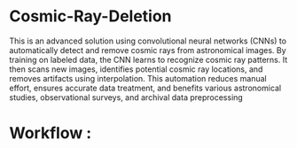 # Cosmic-Ray-Deletion

This is an advanced solution using convolutional neural networks (CNNs) to automatically detect and remove cosmic rays from astronomical images. By training on labeled data, the CNN learns to recognize cosmic ray patterns. It then scans new images, identifies potential cosmic ray locations, and removes artifacts using interpolation. This automation reduces manual effort, ensures accurate data treatment, and benefits various astronomical studies, observational surveys, and archival data preprocessing
# Workflow :
